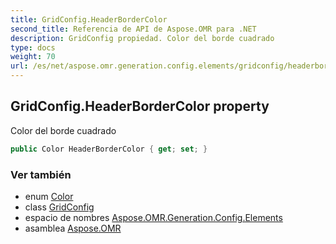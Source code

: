 ```yaml
---
title: GridConfig.HeaderBorderColor
second_title: Referencia de API de Aspose.OMR para .NET
description: GridConfig propiedad. Color del borde cuadrado
type: docs
weight: 70
url: /es/net/aspose.omr.generation.config.elements/gridconfig/headerbordercolor/
---
```

## GridConfig.HeaderBorderColor property

Color del borde cuadrado

```csharp
public Color HeaderBorderColor { get; set; }
```

### Ver también

* enum [Color](../../../aspose.omr.generation/color/)
* class [GridConfig](../)
* espacio de nombres [Aspose.OMR.Generation.Config.Elements](../../gridconfig/)
* asamblea [Aspose.OMR](../../../)


